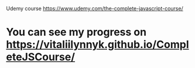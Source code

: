 Udemy course https://www.udemy.com/the-complete-javascript-course/

# You can see my progress on https://vitaliilynnyk.github.io/CompleteJSCourse/